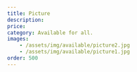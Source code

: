 ```yaml
---
title: Picture
description: 
price: 
category: Available for all.
images: 
    - /assets/img/available/picture2.jpg
    - /assets/img/available/picture1.jpg
order: 500
---
```

